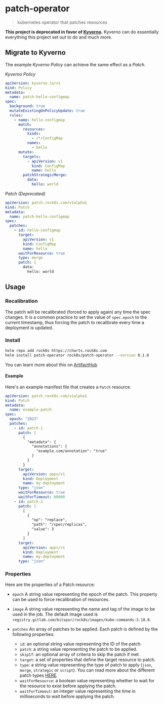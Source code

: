 # patch-operator

> kubernetes operator that patches resources

**This project is deprecated in favor of [Kyverno](https://kyverno.io).**
Kyverno can do essentially everything this project set out to do
and much more.

## Migrate to Kyverno

The example _Kyverno Policy_ can achieve the same effect as a _Patch_.

_Kyverno Policy_

```yaml
apiVersion: kyverno.io/v1
kind: Policy
metadata:
  name: patch-hello-configmap
spec:
  background: true
  mutateExistingOnPolicyUpdate: true
  rules:
    - name: hello-configmap
      match:
        resources:
          kinds:
            - /*/ConfigMap
          names:
            - hello
      mutate:
        targets:
          - apiVersion: v1
            kind: ConfigMap
            name: hello
        patchStrategicMerge:
          data:
            hello: world
```

_Patch (Deprecated)_

```yaml
apiVersion: patch.rock8s.com/v1alpha1
kind: Patch
metadata:
  name: patch-hello-configmap
spec:
  patches:
    - id: hello-configmap
      target:
        apiVersion: v1
        kind: ConfigMap
        name: hello
      waitForResource: true
      type: merge
      patch: |
        data:
          hello: world
```

## Usage

### Recalibration

The patch will be recalibrated (forced to apply again) any time the
spec changes. It is a common practice to set the value of `spec.epoch`
to the current timestamp, thus forcing the patch to recalibrate every
time a deployment is updated.

### Install

```sh
helm repo add rock8s https://charts.rock8s.com
helm install patch-operator rock8s/patch-operator --version 0.1.0
```

You can learn more about this on [ArtifactHub](https://artifacthub.io/packages/helm/rock8s/patch-operator)

#### Example

Here's an example manifest file that creates a `Patch` resource.

```yaml
apiVersion: patch.rock8s.com/v1alpha1
kind: Patch
metadata:
  name: example-patch
spec:
  epoch: "2023"
  patches:
    - id: patch-1
      patch: |
        {
          "metadata": {
            "annotations": {
              "example.com/annotation": "true"
            }
          }
        }
      target:
        apiVersion: apps/v1
        kind: Deployment
        name: my-deployment
      type: "json"
      waitForResource: true
      waitForTimeout: 60000
    - id: patch-2
      patch: |
        [
          {
            "op": "replace",
            "path": "/spec/replicas",
            "value": 3
          }
        ]
      target:
        apiVersion: apps/v1
        kind: Deployment
        name: my-deployment
      type: "json"
```

### Properties

Here are the properties of a Patch resource:

- `epoch`
  A string value representing the epoch of the patch. This property can be used to force recalibration of resources.

- `image`
  A string value representing the name and tag of the image to be used in the job.
  The default image used is `registry.gitlab.com/bitspur/rock8s/images/kube-commands:3.18.0`.

- `patches`
  An array of patches to be applied. Each patch is defined by the following properties:
  - `id`: an optional string value representing the ID of the patch.
  - `patch`: a string value representing the patch to be applied.
  - `skipIf`: an optional array of criteria to skip the patch if met.
  - `target`: a set of properties that define the target resource to patch.
  - `type`: a string value representing the type of patch to apply (`json`, `merge`, `strategic` or `script`). You can read more about the different patch types [HERE](https://kubernetes.io/docs/tasks/manage-kubernetes-objects/update-api-object-kubectl-patch/#use-a-json-merge-patch-to-update-a-deployment).
  - `waitForResource`: a boolean value representing whether to wait for the resource to exist before applying the patch.
  - `waitForTimeout`: an integer value representing the time in milliseconds to wait before applying the patch.
